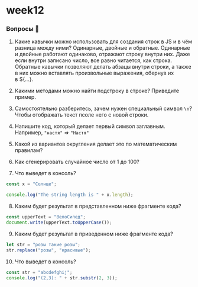 # week12

### Вопросы 💎

1. Какие кавычки можно использовать для создания строк в JS и в чём разница между ними?
   Одинарные, двойные и обратные. Одинарные и двойные работают одинаково, отражают строку внутри них. Даже если внутри записано число, все равно читается, как строка. Обратные кавычки позволяют делать абзацы внутри строки, а также в них можно вставлять произвольные выражения, обернув их в ${…}.

2. Какими методами можно найти подстроку в строке? Приведите пример.

3. Самостоятельно разберитесь, зачем нужен специальный символ `\n`?
   Чтобы отображать текст псоле него с новой строки.

4. Напишите код, который делает первый символ заглавным. Например, `"настя"` ⇒ `"Настя"`

5. Какой из вариантов округления делает это по математическим правилам?

6. Как сгенерировать случайное число от 1 до 100?

7. Что выведет в консоль?

```jsx
const x = "Солнце";

console.log("The string length is " + x.length);
```

8. Каким будет результат в представленном ниже фрагменте кода?

```jsx
const upperText = "ВелоСипед";
document.write(upperText.toUpperCase());
```

9. Каким будет результат в приведенном ниже фрагменте кода?

```jsx
let str = "розы такие розы";
str.replace("розы", "красивые");
```

10. Что выведет в консоль?

```jsx
const str = "abcdefghij";
console.log("(2,3): " + str.substr(2, 3));
```
